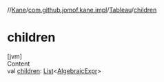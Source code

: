 //[Kane](../../index.md)/[com.github.jomof.kane.impl](../index.md)/[Tableau](index.md)/[children](children.md)



# children  
[jvm]  
Content  
val [children](children.md): [List](https://kotlinlang.org/api/latest/jvm/stdlib/kotlin.collections/-list/index.html)<[AlgebraicExpr](../../com.github.jomof.kane/-algebraic-expr/index.md)>  



